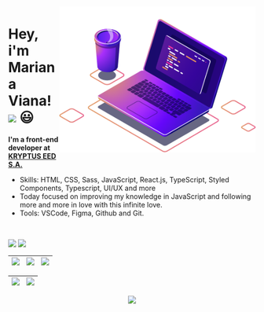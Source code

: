 <img src="/computer.png" min-width="400px" max-width="400px" width="400px" align="right" alt="Computador">


# Hey, i'm Mariana Viana! <img src="https://media.giphy.com/media/hvRJCLFzcasrR4ia7z/giphy.gif" width="30" > 😃

**I'm a front-end developer at [KRYPTUS EED S.A.](https://www.linkedin.com/company/kryptus/)**

- Skills: HTML, CSS, Sass, JavaScript, React.js, TypeScript, Styled Components, Typescript, UI/UX and more
- Today focused on improving my knowledge in JavaScript and following more and more in love with this infinite love.
- Tools: VSCode, Figma, Github and Git.
</br>
<p align="left">
<a href="mailto:contato@mariviana.com.br" alt="mail">
  <img src="https://img.shields.io/badge/-contato@mariviana.com.br-151515?style=flat-square&labelColor=000&logo=Minutemailer&logoColor=3caceb&link=contato@mariviana.com.br" /></a>
  <a href="https://www.linkedin.com/in/marianaviana" alt="Linkedin">
  <img src="https://img.shields.io/badge/-Linkedin-151515?style=flat-square&labelColor=000&&logo=Linkedin&logoColor=3caceb&link=https://www.linkedin.com/in/marianaviana" /></a>

</p>  



<!--
<div align="center">

<br />

<p>
  <a href="https://github.com/anuraghazra/github-readme-stats">
  <img src="https://github-readme-stats.vercel.app/api?username=marianaviana&show_icons=true&count_private=true&theme=tokyonight&hide=issues&title_color=3caceb&text_color=FFFFFF&icon_color=3caceb" />
    <img align="center" src="mari.gif" height="170px" width="100%"/>
  </a>
  </br>
  <a href="https://github.com/anuraghazra/github-readme-stats">
  <img src="https://github-readme-stats.vercel.app/api/top-langs/?username=marianaviana&layout=compact&show_icons=true&count_private=true&theme=tokyonight&hide=issues&title_color=3caceb&text_color=FFFFFF&icon_color=3caceb)" />
    <img align="center" src="mari.gif" height="170px width="100%"/>
  </a>
  
</p>

</div>
<!--> 


| ![](http://github-profile-summary-cards.vercel.app/api/cards/stats?username=marianaviana&theme=dracula) | ![](http://github-profile-summary-cards.vercel.app/api/cards/repos-per-language?username=marianaviana&hide=Html&theme=dracula) | ![](http://github-profile-summary-cards.vercel.app/api/cards/most-commit-language?username=marianaviana&theme=dracula) |
| :-: | :-: | :-: |

| ![](http://github-profile-summary-cards.vercel.app/api/cards/profile-details?username=marianaviana&theme=dracula) | ![](https://github-readme-streak-stats.herokuapp.com/?user=marianaviana&hide_border=true&date_format=M%20j%5B%2C%20Y%5D&background=282a36&stroke=6272a4&ring=de6caf&fire=e34c26&currStreakNum=fff&sideNums=de6caf&currStreakLabel=e8a865&sideLabels=e8a865&dates=e8a865) |
| :-: | :-: |

<div align="center">
  <img src="https://github-profile-trophy.vercel.app/?username=ryo-ma&theme=dracula&row=1&column=6" />
</div>
